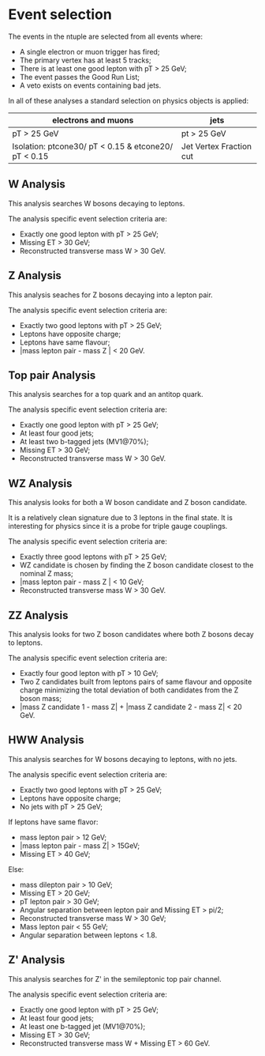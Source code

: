 # Event selection

The events in the ntuple are selected from all events where:

* A single electron or muon trigger has fired;
* The primary vertex has at least 5 tracks;
* There is at least one good lepton with pT > 25 GeV;
* The event passes the Good Run List;
* A veto exists on events containing bad jets.

In all of these analyses a standard selection on physics objects is applied:

| electrons and muons            | jets |
| --                             | --   |
|pT > 25 GeV                     |  pt > 25 GeV |  
|Isolation: ptcone30/ pT < 0.15 & etcone20/ pT < 0.15      |  Jet Vertex Fraction cut|


## W Analysis

This analysis searches W bosons decaying to leptons. 

The analysis specific event selection criteria are:

* Exactly one good lepton with pT > 25 GeV; 
* Missing ET > 30 GeV;
* Reconstructed transverse mass W > 30 GeV.


## Z Analysis

This analysis seaches for Z bosons decaying into a lepton pair. 

The analysis specific event selection criteria are:

* Exactly two good leptons with pT > 25 GeV; 
* Leptons have opposite charge;
* Leptons have same flavour; 
* |mass lepton pair - mass Z | < 20 GeV.


## Top pair Analysis

This analysis searches for a top quark and an antitop quark.

The analysis specific event selection criteria are:

* Exactly one good lepton with pT > 25 GeV; 
* At least four good jets;
* At least two b-tagged jets (MV1@70%);
* Missing ET > 30 GeV;
* Reconstructed transverse mass W > 30 GeV.

## WZ Analysis

This analysis looks for both a W boson candidate and Z boson candidate.

It is a relatively clean signature due to 3 leptons in the final state.  It is interesting for physics since it is a probe for triple gauge couplings.

The analysis specific event selection criteria are:

* Exactly three good leptons with pT > 25 GeV;
* WZ candidate is chosen by finding the Z boson candidate closest to the nominal Z mass;
* |mass lepton pair -  mass Z | < 10 GeV;
* Reconstructed transverse mass W > 30 GeV.


## ZZ Analysis

This analysis looks for two Z boson candidates where both Z bosons decay to leptons.  

The analysis specific event selection criteria are:

* Exactly four good lepton with pT > 10 GeV;
* Two Z candidates built from leptons pairs of same flavour and opposite charge minimizing the total deviation of both candidates from the Z boson mass;
* |mass Z candidate 1 - mass Z| + |mass Z candidate 2 - mass Z| < 20 GeV.

## HWW Analysis

This analysis searches for W bosons decaying to leptons, with no jets.

The analysis specific event selection criteria are:

* Exactly two good leptons with pT > 25 GeV;
* Leptons have opposite charge;
* No jets with pT > 25 GeV;
 
If leptons have same flavor:
* mass lepton pair > 12 GeV;
* |mass lepton pair - mass Z| > 15GeV;
* Missing ET > 40 GeV;
 
Else:
* mass dilepton pair > 10 GeV;
* Missing ET > 20 GeV;
* pT lepton pair > 30 GeV;
* Angular separation between lepton pair and Missing ET > pi/2;
* Reconstructed transverse mass W > 30 GeV;
* Mass lepton pair < 55 GeV;
* Angular separation between leptons < 1.8.

## Z' Analysis

This analysis searches for Z' in the semileptonic top pair channel.

The analysis specific event selection criteria are:

* Exactly one good lepton with pT > 25 GeV;
* At least four good jets;
* At least one b-tagged jet (MV1@70%); 
* Missing ET > 30 GeV;
* Reconstructed transverse mass W + Missing ET > 60 GeV.